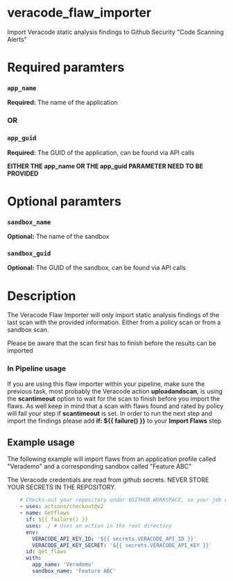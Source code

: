 # veracode_flaw_importer
Import Veracode static analysis findings to Github Security "Code Scanning Alerts"

# Required paramters
### `app_name`
**Required:** The name of the application
### OR
### `app_guid`
**Required:** The GUID of the application, can be found via API calls

**EITHER THE app_name OR THE app_guid PARAMETER NEED TO BE PROVIDED**

# Optional paramters
### `sandbox_name`
**Optional:** The name of the sandbox
### `sandbox_guid`
**Optional:** The GUID of the sandbox, can be found via API calls

# Description
The Veracode Flaw Importer will only import static analysis findings of the last scan with the provided information. Either from a policy scan or from a sandbox scan.

Please be aware that the scan first has to finish before the results can be imported

### In Pipeline usage
If you are using this flaw importer within your pipeline, make sure the previous task, most probably the Veracode action **uploadandscan**, is using the **scantimeout** option to wait for the scan to finish before you import the flaws.
As well keep in mind that a scan with flaws found and rated by policy will fail your step if **scantimeout** is set. In order to run the next step and import the findings please add **if: ${{ failure() }}** to your **Import Flaws** step

## Example usage

The following example will import flaws from an application profile called "Verademo" and a corresponding sandbox called "Feature ABC"

The Veracode credentials are read from github secrets. NEVER STORE YOUR SECRETS IN THE REPOSITORY.

```yaml
    # Checks-out your repository under $GITHUB_WORKSPACE, so your job can access it
    - uses: actions/checkout@v2
    - name: Getflaws
      if: ${{ failure() }}
      uses: ./ # Uses an action in the root directory
      env: 
        VERACODE_API_KEY_ID: '${{ secrets.VERACODE_API_ID }}'
        VERACODE_API_KEY_SECRET: '${{ secrets.VERACODE_API_KEY }}'
      id: get_flaws  
      with:
        app_name: 'Verademo'
        sandbox_name: 'Feature ABC'
```
